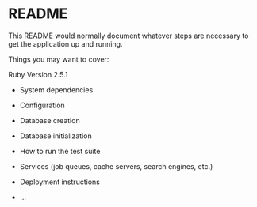 # README

This README would normally document whatever steps are necessary to get the
application up and running.

Things you may want to cover:

Ruby Version 2.5.1

* System dependencies

* Configuration

* Database creation

* Database initialization

* How to run the test suite

* Services (job queues, cache servers, search engines, etc.)

* Deployment instructions

* ...
